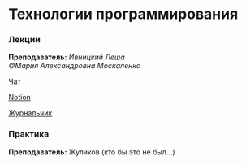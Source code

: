 # Технологии программирования 

### Лекции

**Преподаватель:** *Ивницкий Леша*  
                                                             *©Мария Александровна Москаленко*    

[Чат](https://t.me/+pB5T7EzjESVmYzVi) 

[Notion](https://itmois.notion.site/1-y24-54e3ddf85994453ea2cf37d000c0296e) 

[Журнальчик]()

### Практика

**Преподаватель:** Жуликов (кто бы это не был...) 

